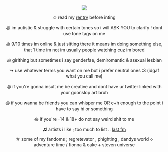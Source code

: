 

<p align="center">
  <img src="https://files.catbox.moe/sv341p.gif">
</p>

<div align="center">

✩ read my [rentry](https://rentry.co/mirroredgem) before inting 

꩜ im autistic & struggle with certain tones so i will ASK YOU to clarify ! dont use tone tags on me

꩜ 9/10 times im online & just sitting there it means im doing something else, that 1 time im not im usually people watching cuz im bored

꩜ girlthing but sometimes i say genderfae, demiromantic & asexual lesbian

↳ use whatever terms you want on me but i prefer neutral ones :3 (idgaf what you call me)

꩜ if you're gonna insult me be creative and dont have ur twitter linked with your goonslop art bruh

꩜ if you wanna be friends you can whisper me OR c+h enough to the point i have to say hi or something

꩜ if you're -14 & 18+ do not say weird shit to me 

♫ artists i like ; too much to list .. [last fm](https://www.last.fm/user/fazerblasts)

☆ some of my fandoms ; regretevator , phighting , dandys world ⟡ adventure time / fionna & cake + steven universe 

</div>
